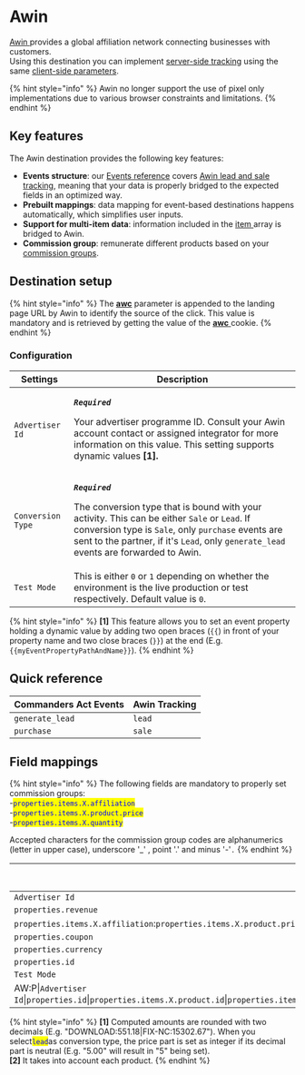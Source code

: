 # Awin

[Awin ](https://www.awin.com)provides a global affiliation network connecting businesses with customers.\
Using this destination you can implement [server-side tracking](https://wiki.awin.com/index.php/Advertiser\_Tracking\_Guide/Conversion\_Pixel\_Only\_Tracking#Server\_To\_Server\_.28S2S.29) using the same [client-side parameters](https://wiki.awin.com/index.php/Advertiser\_Tracking\_Guides#.5B.2B.5D\_Fall-back\_Conversion\_Pixel).

{% hint style="info" %}
Awin no longer support the use of pixel only implementations due to various browser constraints and limitations.
{% endhint %}

## Key features

The Awin destination provides the following key features:

* **Events structure**: our [Events reference](https://community.commandersact.com/platform-x/developers/tracking/events-reference) covers [Awin lead and sale tracking](https://wiki.awin.com/index.php/Advertiser\_Tracking\_Guide/Conversion\_Pixel\_Only\_Tracking#Server\_To\_Server\_.28S2S.29), meaning that your data is properly bridged to the expected fields in an optimized way.
* **Prebuilt mappings**: data mapping for event-based destinations happens automatically, which simplifies user inputs.
* **Support for multi-item data**: information included in the [item ](https://community.commandersact.com/platform-x/developers/tracking/events-reference#item)array is bridged to Awin.
* **Commission group**: remunerate different products based on your [commission groups](https://wiki.awin.com/index.php/How\_to\_create\_a\_commission\_group).

## Destination setup

{% hint style="info" %}
The [**awc**](https://wiki.awin.com/index.php/Advertiser\_Tracking\_Guide/Conversion\_Pixel\_Only\_Tracking#Server\_To\_Server\_.28S2S.29) parameter is appended to the landing page URL by Awin to identify the source of the click. This value is mandatory and is retrieved by getting the value of the [**awc** ](https://wiki.awin.com/index.php/Advertiser\_Tracking\_Guide/Conversion\_Pixel\_Only\_Tracking#Server\_To\_Server\_.28S2S.29)cookie.
{% endhint %}

### Configuration

| Settings          | Description                                                                                                                                                                                                                                                                                                                                                                 |
| ----------------- | --------------------------------------------------------------------------------------------------------------------------------------------------------------------------------------------------------------------------------------------------------------------------------------------------------------------------------------------------------------------------- |
| `Advertiser Id`   | <p><em><strong><code>Required</code></strong></em></p><p>Your advertiser programme ID. Consult your Awin account contact or assigned integrator for more information on this value. This setting supports dynamic values <strong>[1].</strong></p>                                                                                                                          |
| `Conversion Type` | <p><em><strong><code>Required</code></strong></em></p><p>The conversion type that is bound with your activity. This can be either <code>Sale</code> or <code>Lead</code>. If conversion type is <code>Sale</code>, only <code>purchase</code> events are sent to the partner, if it's <code>Lead</code>, only <code>generate_lead</code> events are forwarded to Awin. </p> |
| `Test Mode`       | This is either `0` or `1` depending on whether the environment is the live production or test respectively. Default value is `0`.                                                                                                                                                                                                                                           |

{% hint style="info" %}
**\[1]** This feature allows you to set an event property holding a dynamic value by adding two open braces (`{{`) in front of your property name and two close braces (`}}`) at the end (E.g. `{{myEventPropertyPathAndName}}`).
{% endhint %}

## Quick reference

| Commanders Act Events | Awin Tracking |
| --------------------- | ------------- |
| `generate_lead`       | `lead`        |
| `purchase`            | `sale`        |

## Field mappings

{% hint style="info" %}
The following fields are mandatory to properly set commission groups:\
\-<mark style="color:blue;">`properties.items.X.affiliation`</mark>\
\-<mark style="color:blue;">`properties.items.X.product.price`</mark>\
\-<mark style="color:blue;">`properties.items.X.quantity`</mark>

Accepted characters for the commission group codes are alphanumerics (letter in upper case), underscore '\_' , point '.' and minus '-'`.`
{% endhint %}

| Commanders Act Properties                                                                                                                                                                                                                                                                                              | Awin Properties  |
| ---------------------------------------------------------------------------------------------------------------------------------------------------------------------------------------------------------------------------------------------------------------------------------------------------------------------- | ---------------- |
| `Advertiser Id`                                                                                                                                                                                                                                                                                                        | `merchant`       |
| `properties.revenue`                                                                                                                                                                                                                                                                                                   | `amount`         |
| `properties.items.X.affiliation`:`properties.items.X.product.price`\*`properties.items.X.quantity`                                                                                                                                                                                                                     | `parts` **\[1]** |
| `properties.coupon`                                                                                                                                                                                                                                                                                                    | `vc`             |
| `properties.currency`                                                                                                                                                                                                                                                                                                  | `cr`             |
| `properties.id`                                                                                                                                                                                                                                                                                                        | `ref`            |
| `Test Mode`                                                                                                                                                                                                                                                                                                            | `testmode`       |
| AW:P\|`Advertiser Id`\|`properties.id`\|`properties.items.X.product.id`\|`properties.items.X.product.name`\|`properties.items.X.product.price`\|`properties.items.X.quantity`\|`properties.items.X.product.price`\|`properties.items.X.id`\|`properties.items.X.affiliation`\|`properties.items.X.product.category_1`. | `bd[X]` **\[2]** |

{% hint style="info" %}
**\[1]** Computed amounts are rounded with two decimals (E.g. "DOWNLOAD:551.18|FIX-NC:15302.67"). When you select<mark style="color:blue;">`lead`</mark>as conversion type, the price part is set as integer if its decimal part is neutral (E.g. "5.00" will result in "5" being set).\
**\[2]** It takes into account each product.
{% endhint %}
